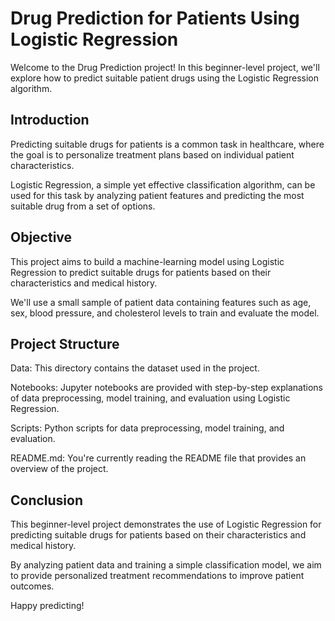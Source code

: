 # Drug Prediction for Patients Using Logistic Regression

Welcome to the Drug Prediction project! In this beginner-level project, we'll explore how to predict suitable patient drugs using the Logistic Regression algorithm.

## Introduction

Predicting suitable drugs for patients is a common task in healthcare, where the goal is to personalize treatment plans based on individual patient characteristics. 

Logistic Regression, a simple yet effective classification algorithm, can be used for this task by analyzing patient features and predicting the most suitable drug from a set of options.

## Objective

This project aims to build a machine-learning model using Logistic Regression to predict suitable drugs for patients based on their characteristics and medical history. 

We'll use a small sample of patient data containing features such as age, sex, blood pressure, and cholesterol levels to train and evaluate the model.

## Project Structure

Data: This directory contains the dataset used in the project.

Notebooks: Jupyter notebooks are provided with step-by-step explanations of data preprocessing, model training, and 
evaluation using Logistic Regression.

Scripts: Python scripts for data preprocessing, model training, and evaluation.

README.md: You're currently reading the README file that provides an overview of the project.

## Conclusion

This beginner-level project demonstrates the use of Logistic Regression for predicting suitable drugs for patients based on their characteristics and medical history. 

By analyzing patient data and training a simple classification model, we aim to provide personalized treatment recommendations to improve patient outcomes.

Happy predicting!

